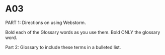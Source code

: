# A03

PART 1: Directions on using Webstorm.


Bold each of the Glossary words as you use them. Bold ONLY the glossary word. 


Part 2: Glossary to include these terms in a bulleted list. 
